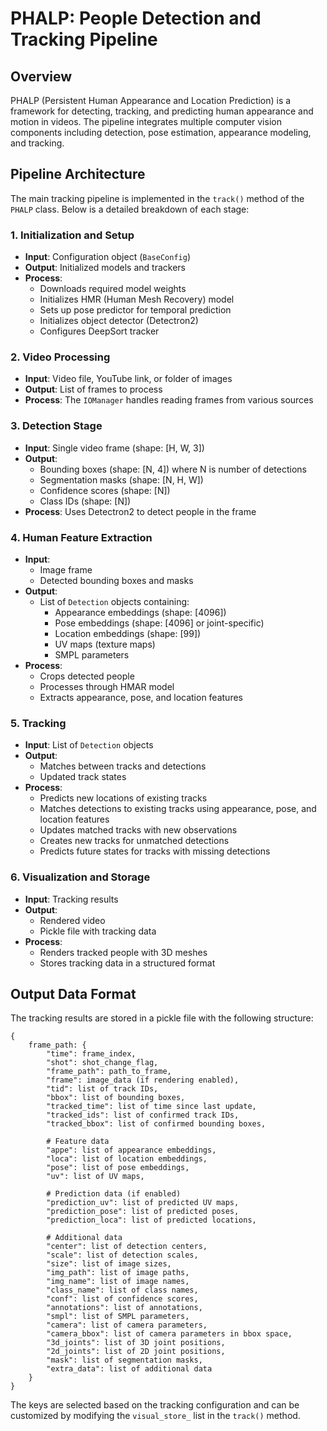 # PHALP: People Detection and Tracking Pipeline

## Overview

PHALP (Persistent Human Appearance and Location Prediction) is a framework for detecting, tracking, and predicting human appearance and motion in videos. The pipeline integrates multiple computer vision components including detection, pose estimation, appearance modeling, and tracking.

## Pipeline Architecture

The main tracking pipeline is implemented in the `track()` method of the `PHALP` class. Below is a detailed breakdown of each stage:

### 1. Initialization and Setup

- **Input**: Configuration object (`BaseConfig`)
- **Output**: Initialized models and trackers
- **Process**: 
  - Downloads required model weights
  - Initializes HMR (Human Mesh Recovery) model
  - Sets up pose predictor for temporal prediction
  - Initializes object detector (Detectron2)
  - Configures DeepSort tracker

### 2. Video Processing

- **Input**: Video file, YouTube link, or folder of images
- **Output**: List of frames to process
- **Process**: The `IOManager` handles reading frames from various sources

### 3. Detection Stage

- **Input**: Single video frame (shape: [H, W, 3])
- **Output**: 
  - Bounding boxes (shape: [N, 4]) where N is number of detections
  - Segmentation masks (shape: [N, H, W])
  - Confidence scores (shape: [N])
  - Class IDs (shape: [N])
- **Process**: Uses Detectron2 to detect people in the frame

### 4. Human Feature Extraction

- **Input**: 
  - Image frame
  - Detected bounding boxes and masks
- **Output**: 
  - List of `Detection` objects containing:
    - Appearance embeddings (shape: [4096])
    - Pose embeddings (shape: [4096] or joint-specific)
    - Location embeddings (shape: [99])
    - UV maps (texture maps)
    - SMPL parameters
- **Process**: 
  - Crops detected people
  - Processes through HMAR model
  - Extracts appearance, pose, and location features

### 5. Tracking

- **Input**: List of `Detection` objects
- **Output**: 
  - Matches between tracks and detections
  - Updated track states
- **Process**:
  - Predicts new locations of existing tracks
  - Matches detections to existing tracks using appearance, pose, and location features
  - Updates matched tracks with new observations
  - Creates new tracks for unmatched detections
  - Predicts future states for tracks with missing detections

### 6. Visualization and Storage

- **Input**: Tracking results
- **Output**: 
  - Rendered video
  - Pickle file with tracking data
- **Process**:
  - Renders tracked people with 3D meshes
  - Stores tracking data in a structured format

## Output Data Format

The tracking results are stored in a pickle file with the following structure:

```
{
    frame_path: {
        "time": frame_index,
        "shot": shot_change_flag,
        "frame_path": path_to_frame,
        "frame": image_data (if rendering enabled),
        "tid": list of track IDs,
        "bbox": list of bounding boxes,
        "tracked_time": list of time since last update,
        "tracked_ids": list of confirmed track IDs,
        "tracked_bbox": list of confirmed bounding boxes,
        
        # Feature data
        "appe": list of appearance embeddings,
        "loca": list of location embeddings,
        "pose": list of pose embeddings,
        "uv": list of UV maps,
        
        # Prediction data (if enabled)
        "prediction_uv": list of predicted UV maps,
        "prediction_pose": list of predicted poses,
        "prediction_loca": list of predicted locations,
        
        # Additional data
        "center": list of detection centers,
        "scale": list of detection scales,
        "size": list of image sizes,
        "img_path": list of image paths,
        "img_name": list of image names,
        "class_name": list of class names,
        "conf": list of confidence scores,
        "annotations": list of annotations,
        "smpl": list of SMPL parameters,
        "camera": list of camera parameters,
        "camera_bbox": list of camera parameters in bbox space,
        "3d_joints": list of 3D joint positions,
        "2d_joints": list of 2D joint positions,
        "mask": list of segmentation masks,
        "extra_data": list of additional data
    }
}
```

The keys are selected based on the tracking configuration and can be customized by modifying the `visual_store_` list in the `track()` method.
